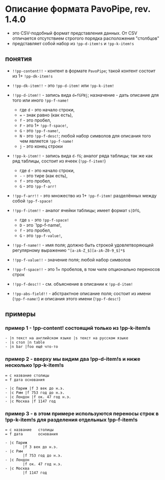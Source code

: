 
# Описание формата PavoPipe, rev. 1.4.0

- это CSV-подобный формат представления данных. От CSV отличается отсутствием строгого порядка расположения "столбцов"
- представляет собой набор из `!pp-d-item!s` и `!pp-k-item!s`

## понятия

- `!!pp-content!!` - контент в формате `PavoPipe`; такой контент состоит из 1+ `!pp-dk-item!s`
- `!!pp-dk-item!!` - это `!pp-d-item!` или `!pp-k-item!`
- `!!pp-d-item!!` - запись вида `d=fGFNj`; назначение - дать описание для того или иного `!pp-f-name!`
	- где `d` - это начало строки, 
	- ` = ` - знак равно (как есть), 
	- `f` - это пробел, 
	- `F` - это 1+ `!pp-f-space!`,
	- `G` - это `!pp-f-name!`, 
	- `N` - это `!pp-f-desc!`; любой набор символов для описания того чем является `!pp-f-name!` 
	- `j` - это конец строки
- `!!pp-k-item!!` -  запись вида `d-fG`; аналог ряда таблицы; так же как ряд таблицы, состоит из ячеек (`!pp-f-item!`) 
	- где `d` - это начало строки, 
	- `-` - это тире (как есть),
	- `f` - это пробел, 
	- `G` - это `!pp-f-arr!`
- `!!pp-f-arr!!` - это множество из 1+ `!pp-f-item!` разделённых между собой `!pp-f-space!`
- `!!pp-f-item!!` - аналог ячейки таблицы; имеет формат `s|DfG`, 
	- где `s` - это `!pp-f-space!`
	- `D` - это `!pp-f-name!,
	- `f` - это пробел,
	- `G` - это `!pp-f-value!`,
- `!!pp-f-name!!` - имя поля; должно быть строкой удовлетворяющей регулярному выражению `^[a-zA-Z_$][a-zA-Z0-9_$]*$`
- `!!pp-f-value!!` - значение поля; любой набор символов
- `!!pp-f-space!!` - это 1+ пробелов, в том чиле опционально переносов строк
- `!!pp-f-desc!!` - см. объяснение в описании к `!pp-d-item!`

- `!!pp-abs-field!!` - абстрактное описание поля; состоит из имени (`!pp-f-name!`) и описания этого имени (`!pp-f-desc!`)

## примеры

### пример 1 - !pp-content! состоящий только из !pp-k-item!s
	
```Plain
- |n текст на английском языке |s текст на русском языке
- |s стол |n table
- |n bar |foo ещё что-то
```
	
### пример 2 - вверху мы видим два !pp-d-item!s и ниже несколько !pp-k-item!s
	
```Plain
= c название столицы
= f дата основания

- |c Париж |f 3 век до н.э.
- |c Рим |f 753 год до н.э.
- |c Лондон |f ок. 47 год н.э.
- |c Москва |f 1147 год
```
	
### пример 3 - в этом примере используются переносы строк в !pp-k-item!s для разделения отдельных !pp-f-item!s
	
```Plain
= c название   столицы
= f дата       основания

- |c Париж
		|f 3 век до н.э.
- |c Рим
		|f 753 год до н.э.
- |c Лондон 
		|f ок. 47 год н.э.
- |c Москва 
		|f 1147 год
```